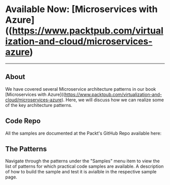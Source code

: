 # Available Now: [Microservices with Azure]((https://www.packtpub.com/virtualization-and-cloud/microservices-azure)
---

## About
We have covered several Microservice architecture patterns in our book [Microservices with Azure]((https://www.packtpub.com/virtualization-and-cloud/microservices-azure). Here, we will discuss how we can realize some of the key architecture patterns.

## Code Repo
All the samples are documented at the Packt's GitHub Repo available here: 

## The Patterns
Navigate through the patterns under the "Samples" menu item to view the list of patterns for which practical code samples are available. A description of how to build the sample and test it is avialble in the respective sample page.